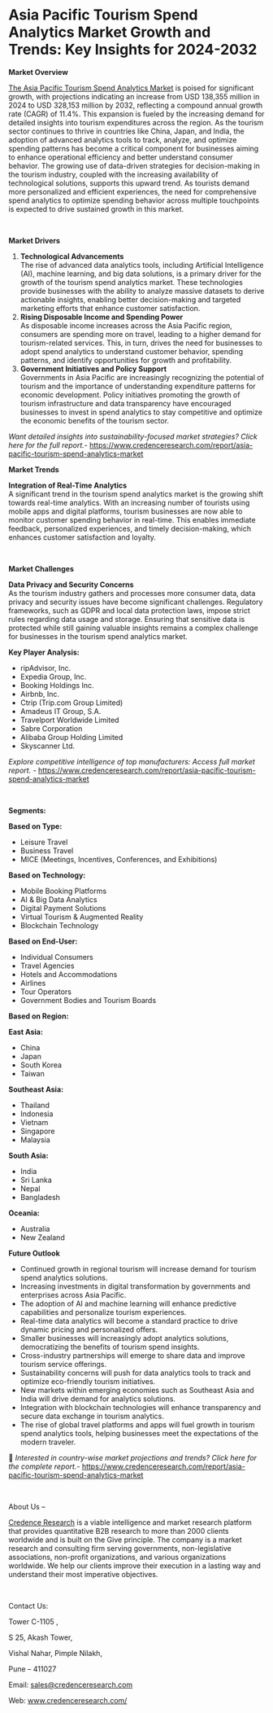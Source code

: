 # Asia Pacific Tourism Spend Analytics Market Growth and Trends: Key Insights for 2024-2032


<p><strong>Market Overview</strong></p>
<p><a href="https://www.credenceresearch.com/report/asia-pacific-tourism-spend-analytics-market">The Asia Pacific Tourism Spend Analytics Market</a> is poised for significant growth, with projections indicating an increase from USD 138,355 million in 2024 to USD 328,153 million by 2032, reflecting a compound annual growth rate (CAGR) of 11.4%. This expansion is fueled by the increasing demand for detailed insights into tourism expenditures across the region. As the tourism sector continues to thrive in countries like China, Japan, and India, the adoption of advanced analytics tools to track, analyze, and optimize spending patterns has become a critical component for businesses aiming to enhance operational efficiency and better understand consumer behavior. The growing use of data-driven strategies for decision-making in the tourism industry, coupled with the increasing availability of technological solutions, supports this upward trend. As tourists demand more personalized and efficient experiences, the need for comprehensive spend analytics to optimize spending behavior across multiple touchpoints is expected to drive sustained growth in this market.</p>
<p><strong>&nbsp;</strong></p>
<p><strong>Market Drivers</strong></p>
<ol>
<li><strong>Technological Advancements</strong><br data-start="1145" data-end="1148" /> The rise of advanced data analytics tools, including Artificial Intelligence (AI), machine learning, and big data solutions, is a primary driver for the growth of the tourism spend analytics market. These technologies provide businesses with the ability to analyze massive datasets to derive actionable insights, enabling better decision-making and targeted marketing efforts that enhance customer satisfaction.</li>
<li data-start="1564" data-end="1952"><strong data-start="1564" data-end="1611">Rising Disposable Income and Spending Power</strong><br data-start="1611" data-end="1614" /> As disposable income increases across the Asia Pacific region, consumers are spending more on travel, leading to a higher demand for tourism-related services. This, in turn, drives the need for businesses to adopt spend analytics to understand customer behavior, spending patterns, and identify opportunities for growth and profitability.</li>
<li data-start="1957" data-end="2391"><strong data-start="1957" data-end="2002">Government Initiatives and Policy Support</strong><br data-start="2002" data-end="2005" /> Governments in Asia Pacific are increasingly recognizing the potential of tourism and the importance of understanding expenditure patterns for economic development. Policy initiatives promoting the growth of tourism infrastructure and data transparency have encouraged businesses to invest in spend analytics to stay competitive and optimize the economic benefits of the tourism sector.</li>
</ol>
<p><em>Want detailed insights into sustainability-focused market strategies? Click here for the full report.- </em><a href="https://www.credenceresearch.com/report/asia-pacific-tourism-spend-analytics-market">https://www.credenceresearch.com/report/asia-pacific-tourism-spend-analytics-market</a></p>
<p><strong>Market Trends</strong></p>
<p><strong>Integration of Real-Time Analytics</strong><br /> A significant trend in the tourism spend analytics market is the growing shift towards real-time analytics. With an increasing number of tourists using mobile apps and digital platforms, tourism businesses are now able to monitor customer spending behavior in real-time. This enables immediate feedback, personalized experiences, and timely decision-making, which enhances customer satisfaction and loyalty.</p>
<p><strong>&nbsp;</strong></p>
<p><strong>Market Challenges</strong></p>
<p><strong>Data Privacy and Security Concerns</strong><br /> As the tourism industry gathers and processes more consumer data, data privacy and security issues have become significant challenges. Regulatory frameworks, such as GDPR and local data protection laws, impose strict rules regarding data usage and storage. Ensuring that sensitive data is protected while still gaining valuable insights remains a complex challenge for businesses in the tourism spend analytics market.</p>
<p><strong>Key Player Analysis:</strong></p>
<ul>
<li>ripAdvisor, Inc.</li>
<li>Expedia Group, Inc.</li>
<li>Booking Holdings Inc.</li>
<li>Airbnb, Inc.</li>
<li>Ctrip (Trip.com Group Limited)</li>
<li>Amadeus IT Group, S.A.</li>
<li>Travelport Worldwide Limited</li>
<li>Sabre Corporation</li>
<li>Alibaba Group Holding Limited</li>
<li>Skyscanner Ltd.</li>
</ul>
<p><em>Explore competitive intelligence of top manufacturers: Access full market report. - </em><a href="https://www.credenceresearch.com/report/asia-pacific-tourism-spend-analytics-market">https://www.credenceresearch.com/report/asia-pacific-tourism-spend-analytics-market</a></p>
<p>&nbsp;</p>
<p><strong>Segments:</strong></p>
<p><strong>Based on Type:</strong></p>
<ul>
<li>Leisure Travel</li>
<li>Business Travel</li>
<li>MICE (Meetings, Incentives, Conferences, and Exhibitions)</li>
</ul>
<p><strong>Based on Technology:</strong></p>
<ul>
<li>Mobile Booking Platforms</li>
<li>AI &amp; Big Data Analytics</li>
<li>Digital Payment Solutions</li>
<li>Virtual Tourism &amp; Augmented Reality</li>
<li>Blockchain Technology</li>
</ul>
<p><strong>Based on End-User:</strong></p>
<ul>
<li>Individual Consumers</li>
<li>Travel Agencies</li>
<li>Hotels and Accommodations</li>
<li>Airlines</li>
<li>Tour Operators</li>
<li>Government Bodies and Tourism Boards</li>
</ul>
<p><strong>Based on Region:</strong></p>
<p><strong>East Asia:</strong></p>
<ul>
<li>China</li>
<li>Japan</li>
<li>South Korea</li>
<li>Taiwan</li>
</ul>
<p><strong>Southeast Asia:</strong></p>
<ul>
<li>Thailand</li>
<li>Indonesia</li>
<li>Vietnam</li>
<li>Singapore</li>
<li>Malaysia</li>
</ul>
<p><strong>South Asia:</strong></p>
<ul>
<li>India</li>
<li>Sri Lanka</li>
<li>Nepal</li>
<li>Bangladesh</li>
</ul>
<p><strong>Oceania:</strong></p>
<ul>
<li>Australia</li>
<li>New Zealand</li>
</ul>
<p><strong>Future Outlook </strong></p>
<ul>
<li>Continued growth in regional tourism will increase demand for tourism spend analytics solutions.</li>
<li>Increasing investments in digital transformation by governments and enterprises across Asia Pacific.</li>
<li>The adoption of AI and machine learning will enhance predictive capabilities and personalize tourism experiences.</li>
<li>Real-time data analytics will become a standard practice to drive dynamic pricing and personalized offers.</li>
<li>Smaller businesses will increasingly adopt analytics solutions, democratizing the benefits of tourism spend insights.</li>
<li>Cross-industry partnerships will emerge to share data and improve tourism service offerings.</li>
<li>Sustainability concerns will push for data analytics tools to track and optimize eco-friendly tourism initiatives.</li>
<li>New markets within emerging economies such as Southeast Asia and India will drive demand for analytics solutions.</li>
<li>Integration with blockchain technologies will enhance transparency and secure data exchange in tourism analytics.</li>
<li>The rise of global travel platforms and apps will fuel growth in tourism spend analytics tools, helping businesses meet the expectations of the modern traveler.</li>
</ul>
<p>📌 <em>Interested in country-wise market projections and trends? Click here for the complete report.- </em><a href="https://www.credenceresearch.com/report/asia-pacific-tourism-spend-analytics-market">https://www.credenceresearch.com/report/asia-pacific-tourism-spend-analytics-market</a></p>
<p>&nbsp;</p>
<p>About Us &ndash;</p>
<p><a href="https://www.credenceresearch.com/">Credence Research</a> is a viable intelligence and market research platform that provides quantitative B2B research to more than 2000 clients worldwide and is built on the Give principle. The company is a market research and consulting firm serving governments, non-legislative associations, non-profit organizations, and various organizations worldwide. We help our clients improve their execution in a lasting way and understand their most imperative objectives.</p>
<p>&nbsp;</p>
<p>Contact Us:</p>
<p>Tower C-1105 ,</p>
<p>S 25, Akash Tower,</p>
<p>Vishal Nahar, Pimple Nilakh,</p>
<p>Pune &ndash; 411027</p>
<p>Email: <a href="mailto:sales@credenceresearch.com">sales@credenceresearch.com</a></p>
<p>Web: <a href="http://www.credenceresearch.com/">www.credenceresearch.com/</a></p>

